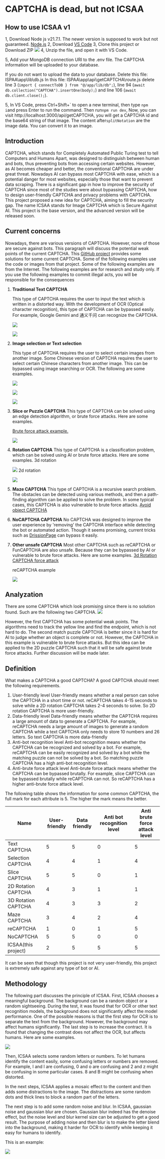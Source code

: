 # CAPTCHA is dead, but not ICSAA

## How to use ICSAA v1

1, Download Node js  v21.7.1. The newer version is supposed to work but not guaranteed.
[Node.js](https://nodejs.org/en/download)
2, Download [VS Code](https://code.visualstudio.com/)
3, Clone this project or Download ZIP
![](https://raw.githubusercontent.com/Bob8259/IPSAA/main/image/zip.jpg)
4, Unzip the file, and open it with VS Code.

5, Add your MongoDB connection URI to the .env file. The CAPTCHA information will be uploaded to your database.

If you do not want to upload the data to your database. Delete this file: ISPAA\app\lib\db.js
In this file: ISPAA\app\api\getCAPTCHA\route.js delete line 3 (`import { connectToDB } from "@/app/lib/db";`), line 94 (`await db.collection("CAPTCHA").insertOne(body);`) and line 106 (`await db.client.close();`).

5, In VS Code, press Ctrl+Shift+\` to open a new terminal, then type `npm i`and press Enter to run the command. Then run`npm run dev`, Now, you can visit http://localhost:3000/api/getCAPTCHA, you will get a CAPTCHA id and the base64 string of that image. The content after`splitNotation` are the image data. You can convert it to an image.

## Introduction

CAPTCHA, which stands for Completely Automated Public Turing test to tell Computers and Humans Apart, was designed to distinguish between human and bots, thus preventing bots from accessing certain websites. However, as AI becomes cheaper and better, the conventional CAPTCHA are under great threat. Nowadays AI can bypass most CAPTCHA with ease, which is a potential danger for most websites, especially those that want to prevent data scraping. There is a significant gap in how to improve the security of CAPTCHA since most of the studies were about bypassing CAPTCHA, how to design user-friendly CAPTCHA and privacy problems with CAPTCHA. This project proposed a new idea for CAPTCHA, aiming to fill the security gap. The name ICSAA stands for Image CAPTCHA which is Secure Against AI. This project is the base version, and the advanced version will be released soon.
## Current concerns

Nowadays, there are various versions of CAPTCHA. However, none of those are secure against bots. This paragraph will discuss the potential weak points of the current CAPTCHA. This [GitHub project](https://github.com/sml2h3/ddddocr) provides some solutions for some current CAPTCHA. Some of the following examples use the code or images from that project.
Some of the following examples are from the Internet. The following examples are for research and study only. If you use the following examples to commit illegal acts, you will be responsible for the consequences

1. **Traditional Text CAPTCHA**
   
   This type of CAPTCHA requires the user to input the text which is written in a distorted way. With the development of OCR (Optical character recognition), this type of CAPTCHA can be bypassed easily. For example, Google Gemini and 通义千问 can recognize the CAPTCHA.
   
   ![](https://raw.githubusercontent.com/Bob8259/IPSAA/main/image/text1.png)
   
   ![](https://raw.githubusercontent.com/Bob8259/IPSAA/main/image/text2.png)

3. **Image selection or Text selection**
   
   This type of CAPTCHA requires the user to select certain images from another image. Some Chinese version of CAPTCHA requires the user to select certain Chinese characters from another image. This can be bypassed using image searching or OCR. The following are some examples.
   
   ![](https://raw.githubusercontent.com/Bob8259/IPSAA/main/image/item%20selection%20question.png)
   
   ![](https://raw.githubusercontent.com/Bob8259/IPSAA/main/image/item%20selection%20answer.png.png)
   
   ![](https://raw.githubusercontent.com/Bob8259/IPSAA/main/image/text%20selection.png)
4. **Slice or Puzzle CAPTCHA**
   This type of CAPTCHA can be solved using an edge detection algorithm, or brute force attacks. Here are some examples.
   
   [Brute force attack example.](https://dai.ly/k2ai24YfIvQxXVAj1jG)
   
   ![](https://raw.githubusercontent.com/Bob8259/ICSAA/main/image/slice.png)
4. **Rotation CAPTCHA**
   This type of CAPTCHA is a classification problem, which can be solved using AI or brute force attacks. Here are some examples.
   3d rotation
   
   ![](https://raw.githubusercontent.com/Bob8259/ICSAA/main/image/3d%20rotation.png)
   2d rotation

   ![](https://raw.githubusercontent.com/Bob8259/ICSAA/main/image/2d%20rotation.png)
5. **Maze CAPTCHA**
   This type of CAPTCHA is a recursive search problem. The obstacles can be detected using various methods, and then a path-finding algorithm can be applied to solve the problem.
   In some typical cases, this CAPTCHA is also vulnerable to brute force attacks.
   [Avoid object CAPTCHA](https://dai.ly/kXmeubCgUu72HXAj1jI)

6. **NoCAPTCHA CAPTCHA**
   No CAPTCHA was designed to improve the user experience by 'removing' the CAPTCHA interface while detecting the bot or automated action. Though it seems promising, current tricks such as [DrissionPage](https://github.com/g1879/DrissionPage?tab=readme-ov-file) can bypass it easily. 
   
7. **Other unsafe CAPTCHA**
   Most other CAPTCHA such as reCAPTCHA or FunCAPTCHA are also unsafe. Because they can be bypassed by AI or vulnerable to brute force attacks. Here are some examples.
   [3d Rotation CAPTCHA force attack](https://dai.ly/k3NDWDtKwK7zzTAj0Y6)
   
   reCAPTCHA example
   
   ![](https://raw.githubusercontent.com/Bob8259/ICSAA/main/image/reCAPTCHA.png)
   
## Analyzation
There are some CAPTCHA which look promising since there is no solution found. Such are the following two CAPTCHA.
![](https://raw.githubusercontent.com/Bob8259/ICSAA/main/image/safe%20captcha.png)

However, the first CAPTCHA has some potential weak points. The algorithms need to track the yellow line and find the endpoint, which is not hard to do.
The second match puzzle CAPTCHA is better since it is hard for AI to judge whether an object is complete or not. However, the CAPTCHA in this example is vulnerable to brute force attacks. But this idea can be applied to the 2D puzzle CAPTCHA such that it will be safe against brute force attacks. Further discussion will be made later.
## Definition
What makes a CAPTCHA a good CAPTCHA? A good CAPTCHA should meet the following requirements. 
1. User-friendly level
User-friendly means whether a real person can solve the CAPTCHA in a short time or not. 
reCAPTCHA takes 4-15 seconds to solve while a 2D rotation CAPTCHA takes 2-4 seconds to solve. So 2D rotation CAPTCHA is more user-friendly.
2. Data-friendly level
Data-friendly means whether the CAPTCHA requires a large amount of data to generate a CAPTCHA.
For example, reCAPTCHA needs a large amount of images  to generate a random CAPTCHA while a text CAPTCHA only needs to store 10 numbers and 26 letters. So text CAPTCHA is more data-friendly
3. Anti-bot recognition level
Anti-bot recognition means whether the CAPTCHA can be recognized and solved by a bot. For example, reCAPTCHA can be easily recognized and solved by a bot while the matching puzzle can not be solved by a bot. So matching puzzle CAPTCHA has a high anti-bot recognition level.
4. Anti-brute force attack level
Anti-brute force attack means whether the CAPTCHA can be bypassed brutally. For example, slice CAPTCHA can be bypassed brutally while reCAPTCHA can not. So reCAPTCHA has a higher anti-brute force attack level.

The following table shows the information for some common CAPTCHA, the full mark for each attribute is 5. The higher the mark means the better.

|  Name | User-friendly  |Data friendly | Anti bot recognition level  | Anti brute force attack level |
| ------------ | ------------ | ------------ | ------------ | ------------ |
| Text CAPTCHA| 5 | 5| 0  |  5 |
| Selection CAPTCHA| 4 | 4| 1  |  4 |
| Slice CAPTCHA|5 | 5| 0  |  1 |
| 2D Rotation CAPTCHA| 4 | 3| 1  |  1 |
| 3D Rotation CAPTCHA| 4 | 3| 3  |  2 |
| Maze CAPTCHA| 3 | 4| 2  |  4 |
|reCAPTCHA|1|0|1|5|
|NoCAPTCHA|5|5|0|0|
|ICSAA(this project)|2|5|5|5|

   It can be seen that though this project is not very user-friendly, this project is extremely safe against any type of bot or AI.
   
## Methodology
The following part discusses the principle of ICSAA. First, ICSAA chooses a meaningful background. The background can be a random object or a random sightseeing. During the test, it was found that for OCR or other text recognition models, the background does not significantly affect the model performance. One of the possible reasons is that the first step for OCR is to separate the text from the background. However, the background may affect humans significantly. The last step is to increase the contract. It is found that changing the contrast does not affect the OCR, but affects humans.
Here are some examples.

![](https://raw.githubusercontent.com/Bob8259/ICSAA/main/image/comparison.png)

Then, ICSAA selects some random letters or numbers. To let humans identify the content easily, some confusing letters or numbers are removed. For example, I and l are confusing, 0 and o are confusing and 2 and z might be confusing in some particular cases. 8 and B might be confusing when distorted.

In the next steps, ICSAA applies a mosaic effect to the content and then adds some distractions to the image. The distractions are some random dots and thick lines to block a random part of the letters. 

The next step is to add some random noise and blur. In ICSAA, gaussian noise and gaussian blur are chosen. Gaussian blur indeed has the denoise effect, but the noise level and blur kernel size can be adjusted to get a good result. The purpose of adding noise and then blur is to make the letter blend into the background, making it harder for OCR to identify while keeping it easy for humans to identify.

This is an example:

![](https://raw.githubusercontent.com/Bob8259/ICSAA/main/image/ICSAA%20example.png)
